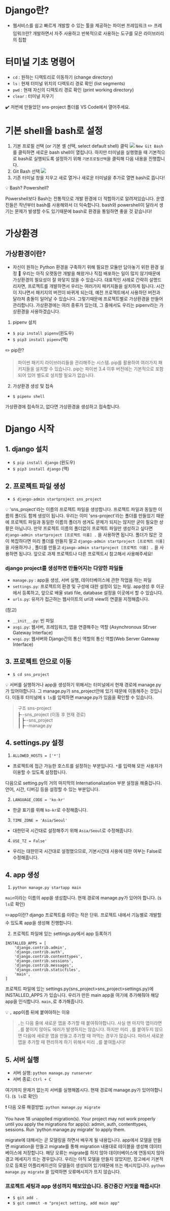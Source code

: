 # Django란?
- 웹서비스를 쉽고 빠르게 개발할 수 있는 툴을 제공하는 파이썬 프레임워크
✏️ 프레임워크란?
개발하면서 자주 사용하고 반복적으로 사용하는 도구를 모은 라이브러리의 집합

# 터미널 기초 명령어
- `cd` : 원하는 디렉토리로 이동하기 (change directory)
- `ls` : 현재 터미널 위치의 디렉토리 경로 확인 (list segments)
- `pwd` : 현재 자신의 디렉토리 경로 확인 (print working directory)
- `clear` : 터미널 지우기

✔️ 저번에 만들었던 sns-project 폴더를 VS Code에서 열어주세요.

# 기본 shell을 bash로 설정
1. 기본 프로필 선택 (or 기본 셸 선택, select default shell) 클릭
![](https://images.velog.io/images/hyeoneedyou/post/b16daf6c-7e69-4927-bedd-a7a5ddd3df1a/image.png)
`New Git Bash`를 클릭하면 새로운 bash shell이 열립니다. 하지만 터미널을 실행했을 때 기본적으로 bash로 실행되도록 설정하기 위해 `기본프로필선택`을 클릭해 다음 내용을 진행합니다.
2. Git Bash 선택
![](https://images.velog.io/images/hyeoneedyou/post/59e76ad6-6313-4738-9b33-7b578632628e/image.png)
3. 기존 터미널 창을 지우고 새로 열거나 새로운 터미널을 추가로 열면 bash로 뜹니다!

💡 Bash? Powershell?

Powershell보다 Bash는 전통적으로 개발 환경에 더 적합하기로 알려져있습니다. 운영진들은 작년부터 bash를 사용해와서 더 익숙합니다. bash와 powershell이 달라서 생기는 문제가 발생할 수도 있기때문에 bash로 환경을 통일하면 좋을 것 같습니다! 

# 가상환경
## 가상환경이란?
- 자신이 원하는 Python 환경을 구축하기 위해 필요한 모듈만 담아놓기 위한 환경 설정
👀 우리는 아직 오랫동안 개발을 해왔거나 직접 배포하는 일이 많지 않기때문에 가상환경의 필요성이 잘 와닿지 않을 수 있습니다. 대표적인 사례로 간략히 설명드리자면, 프로젝트를 개발하면서 우리는 여러가지 패키지들을 설치하게 됩니다. 시간이 지나면서 패키지의 버전이 바뀌게 되는데, 예전 프로젝트에서 사용하던 버전과 달라져 충돌이 일어날 수 있습니다. 그렇기때문에 프로젝트별로 가상환경을 만들어 관리합니다. 가상환경에는 여러 종류가 있는데, 그 중에서도 우리는 pipenv라는 가상환경을 사용하겠습니다.

1. pipenv 설치 
- `$ pip install pipenv`(윈도우)
- `$ pip3 install pipenv`(맥)

✏️ pip란?
> 파이썬 패키지 라이브러리들을 관리해주는 시스템.
> pip를 활용하여 여러가지 패키지들을 설치할 수 있습니다.
> pip는 파이썬 3.4 이후 버전에는 기본적으로 포함되어 있어 별도로 설치할 필요가 없습니다.


2. 가상환경 생성 및 접속
- `$ pipenv shell`

가상환경에 접속하고, 없다면 가상환경을 생성하고 접속합니다.

# Django 시작
## 1. django 설치
- `$ pip install django` (윈도우)
- `$ pip3 install django` (맥)

## 2. 프로젝트 파일 생성
- `$ django-admin startproject sns_project`

💡 'sns_project'라는 이름의 프로젝트 파일을 생성합니다. 프로젝트 파일과 동일한 이름의 폴더도 함께 생성이 됩니다.
우리는 이미 'sns-project'라는 폴더를 만들었기 때문에 프로젝트 파일과 동일한 이름의 폴더가 생겨도 문제가 되지는 않지만 굳이 필요한 상황은 아닙니다. 
만약 프로젝트 이름의 폴더없이 프로젝트 파일만 생성하고 싶다면 `django-admin startproject [프로젝트 이름] .` 을 사용하면 됩니다.
폴더가 많은 것이 복잡하다면 미리 폴더를 만들지 말고 `django-admin startproject [프로젝트 이름]` 을 사용하거나 , 폴더를 만들고 `django-admin startproject [프로젝트 이름] .` 을 사용하면 됩니다. 앞으로 과제 프로젝트나 다른 프로젝트시 참고해서 사용해주세요!

### django project를 생성하면 만들어지는 다양한 파일들
- `manage.py` : app을 생성, 서버 실행, 데이터베이스에 관한 작업을 하는 파일
- `settings.py`: 프로젝트의 환경 및 구성에 대한 설정이 있는 파일. app생성 후 이곳에서 등록하고, 앞으로 배울 stati file, database 설정을 이곳에서 할 수 있습니다.
- `urls.py`: 유저가 접근하는 웹사이트의 url과 view의 연결을 지정해줍니다.

(참고)
- `__init__.py`: 빈 파일
- `asgi.py`: 웹서버, 프레임워크, 앱을 연결해주는 역할 (Asynchronous SErver Gateway Interface)
- `wsgi.py`: 웹서버와 Django간의 통신 역할의 통신 역할(Web Server Gateway Interface)
## 3. 프로젝트 안으로 이동
- `$ cd sns_project`

💡 서버를 실행하거나 app을 생성하기 위해서는 터미널에서 현재 경로에 manage.py가 있어야합니다. 그 manage.py가 sns_project안에 있기 때문에 이동해주는 것입니다. 이동후 터미널에 `$ ls`를 입력하면 manage.py가 있음을 확인할 수 있습니다.
> 구조 
> sns-project <br>
> ┣--sns_project (이동 후 현재 경로)<br> 
> ┃ ┣--sns_project<br>
> ┃ ┣--manage.py<br>


## 4. settings.py 설정

1. `ALLOWED_HOSTS = ['*']`
- 프로젝트에 접근 가능한 호스트를 설정하는 부분입니다. `*`를 입력해 모든 사용자가 이용할 수 있도록 설정합니다.

다음으로 setting.py의 거의 마지막의 Internationalization 부분 설정을 해줄겁니다. 언어, 시간, 디버깅 등을 설정할 수 있는 부분입니다.

2. `LANGUAGE_CODE = 'ko-kr'`
- 한글 표기를 위해 `ko-kr`로 수정해줍니다.

3. `TIME_ZONE = 'Asia/Seoul'`
- 대한민국 시간대로 설정해주기 위해 `Asia/Seoul`로 수정해줍니다.
4. `USE_TZ = False'`
- 우리는 대한민국 시간대로 설정했으므로, 기본시간대 사용에 대한 여부는 False로 수정해줍니다.

## 4. app 생성
1. `python manage.py startapp main`

`main`이라는 이름의 app을 생성합니다. 현재 경로에 manage.py가 있어야 합니다. (`$ ls`로 확인)

✏️app이란?
django 프로젝트를 이루는 작은 단위. 프로젝트 내에서 기능별로 개발할 수 있도록 app을 생성해 진행합니다.

2. 프로젝트 파일에 있는 settings.py에서 app 등록하기
```
INSTALLED_APPS = [
    'django.contrib.admin',
    'django.contrib.auth',
    'django.contrib.contenttypes',
    'django.contrib.sessions',
    'django.contrib.messages',
    'django.contrib.staticfiles',
    'main',
]
```
프로젝트 파일에 있는 settings.py(sns_project>sns_project>settings.py)에 INSTALLED_APPS 가 있습니다. 우리가 만든 main app을 여기에 추가해줘야 해당 app을 인식합니다. `main,`로 추가해줍니다.    

💡 `,` app이름 뒤에 붙여야하는 이유
> `,`는 다음 줄에 새로운 앱을 추가할 때 붙여줘야합니다. 사실 맨 마지막 앱이라면 `,`를 붙이지 않아도 에러가 발생하지는 않습니다. 하지만 미리 `,`를 붙여두지 않으면 다음에 새로운 앱을 만들고 추가할 때 까먹는 경우가 많습니다. 따라서 새로운 앱을 추가할 때 편리하게 하기 위해서 미리 `,`를 붙여둡시다!

## 5. 서버 실행
- 서버 실행: `python manage.py runserver`
- 서버 종료: `Ctrl + C`

여기까지 문제가 없는지 서버를 실행해봅시다. 현재 경로에 manage.py가 있어야합니다. (`$ ls`로 확인)

❗ 다음 오류 해결방법:  `python manage.py migrate`

You have 18 unapplied migration(s). Your project may not work properly until you apply the migrations for app(s): admin, auth, contenttypes, sessions.
Run 'python manage.py migrate' to apply them.

migrate에 대해서는 곧 모델링을 하면서 배우게 될 내용입니다. app에서 모델을 만들면 migration을 만들고 migrate를 통해 migration 내용대로 테이블을 생성해 데이터베이스에 저장합니다. 해당 오류는 migrate를 하지 않아 데이터베이스에 연동되지 않아 경고 메세지가 뜨는 경우입니다. 우리는 아직 모델을 만들지 않았지만, 장고에서 기본적으로 등록된 어플리케이션의 모델들이 생성되어 있기때문에 뜨는 메시지입니다. `python manage.py migrate` 을 입력하면 오류메시지가 뜨지 않습니다.


### 프로젝트 세팅과 app 생성까지 해보았습니다. 중간중간 커밋을 해줍시다!
- `$ git add .`
- `$ git commit -m "project setting, add main app"`

